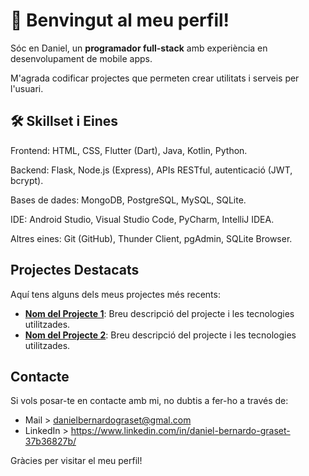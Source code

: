 # 👋 Benvingut al meu perfil!

Sóc en Daniel, un **programador full-stack** amb experiència en desenvolupament de mobile apps. 

M'agrada codificar projectes que permeten crear utilitats i serveis per l'usuari.



## 🛠️ Skillset i Eines

Frontend: HTML, CSS, Flutter (Dart), Java, Kotlin, Python.

Backend: Flask, Node.js (Express), APIs RESTful, autenticació (JWT, bcrypt).

Bases de dades: MongoDB, PostgreSQL, MySQL, SQLite.

IDE: Android Studio, Visual Studio Code, PyCharm, IntelliJ IDEA.

Altres eines: Git (GitHub), Thunder Client, pgAdmin, SQLite Browser.







## Projectes Destacats

Aquí tens alguns dels meus projectes més recents:

- **[Nom del Projecte 1](enllaç-al-projecte-1)**: Breu descripció del projecte i les tecnologies utilitzades.
- **[Nom del Projecte 2](enllaç-al-projecte-2)**: Breu descripció del projecte i les tecnologies utilitzades.

## Contacte

Si vols posar-te en contacte amb mi, no dubtis a fer-ho a través de:

- Mail > danielbernardograset@gmal.com
- LinkedIn > https://www.linkedin.com/in/daniel-bernardo-graset-37b36827b/


Gràcies per visitar el meu perfil!
